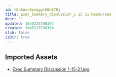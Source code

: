 ```yaml
---
id: tQakAar6yeqggLK0dE70j
title: Exec_summary_discussion_1 15 21 Resources
desc: ''
updated: 1645225706394
created: 1645225706394
stub: false
isDir: true
---
```

## Imported Assets
- [Exec Summary Discussion 1-15-21.jpg](/assets/exec-summary-discussion-1-15-21.jpg)
